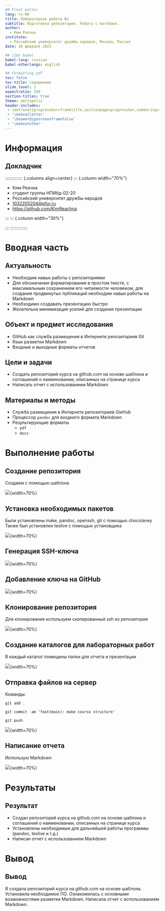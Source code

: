 ```yaml
---
## Front matter
lang: ru-RU
title: Лабораторная работа №1
subtitle: Подготовка репозитория. Работа с markdown.
author:
  - Ким Реачна
institute:
  - Российский университет дружбы народов, Москва, Россия
date: 16 февраля 2023

## i18n babel
babel-lang: russian
babel-otherlangs: english

## Formatting pdf
toc: false
toc-title: Содержание
slide_level: 2
aspectratio: 169
section-titles: true
theme: metropolis
header-includes:
 - \metroset{progressbar=frametitle,sectionpage=progressbar,numbering=fraction}
 - '\makeatletter'
 - '\beamer@ignorenonframefalse'
 - '\makeatother'
---
```


# Информация

## Докладчик

:::::::::::::: {.columns align=center}
::: {.column width="70%"}

  * Ким Реачна
  * студент группы НПИбд-02-20
  * Российский университет дружбы народов
  * [1032205204@pfur.ru](1032205204@pfur.ru)
  * <https://github.com/KimReachna>

:::
::: {.column width="30%"}


:::
::::::::::::::

# Вводная часть

## Актуальность

- Необходим навык работы с репозиториями
- Для обозначения форматирования в простом тексте, с максимальным сохранением его читаемости человеком, для создания продвинутых публикаций необходим навык работы на Markdown
- Необходимо создавать презентацию быстро
- Желательна минимизация усилий для создания презентации

## Объект и предмет исследования

- GitHub как служба размещения в Интернете репозиториев Git
- Язык разметки Markdown
- Входные и выходные форматы отчетов

## Цели и задачи

- Создать репозиторий курса на github.com на основе шаблона и соглашений о наименовании, описанных на странице курса
- Написать отчет с использованием Markdown

## Материалы и методы

- Служба размещения в Интернете репозиториев GiеHub
- Процессор `pandoc` для входного формата Markdown
- Результирующие форматы
	- `pdf`
	- `docs`


# Выполнение работы

## Создание репозитория

Создаем с помощью шаблона

![](image/1.png){width=70%}

## Установка необходимых пакетов

Были установлены make, pandoc, openssh, git с помощью chocolaney
Также был установлен texlive с помощью установщика

![](image/2.png){width=70%}

## Генерация SSH-ключа

![](image/3.png){width=70%}

## Добавление ключа на GitHub

![](image/4.png){width=70%}

## Клонирование репозитория

Для клонирования используем скопированный ssh из репозитория

![](image/5.png){width=70%}

## Создание каталогов для лабораторных работ

В каждый каталог помещены папки для отчета и презентации

![](image/6.png){width=70%}

## Отправка файлов на сервер

Команды: 

`git add .` 

`git commit -am 'feat(main): make course structure'` 

`git push`

![](image/7.png){width=70%}

## Написание отчета

Использую Markdown

![](image/8.png){width=70%}

# Результаты

## Результат

- Создан репозиторий курса на github.com на основе шаблона и соглашений о наименовании, описанных на странице курса
- Установлены необходимые для дальнейшей работы программы (pandoc, texlive и т.д.)
- Написан отчет с использованием Markdown

# Вывод

## Вывод

Я создала репозиторий курса на github.com на основе шаблона. Установила необходимое ПО. Ознакомилась с основными возможностями разметки Markdown. Написала отчет с использованием Markdown.